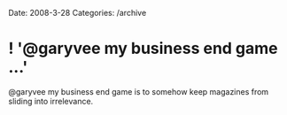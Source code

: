 Date: 2008-3-28
Categories: /archive

# ! '@garyvee my business end game ...'

@garyvee my business end game is to somehow keep magazines from sliding into irrelevance.
